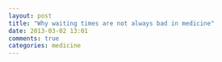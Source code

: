 ```yaml
---
layout: post
title: "Why waiting times are not always bad in medicine"
date: 2013-03-02 13:01
comments: true
categories: medicine
---
```

